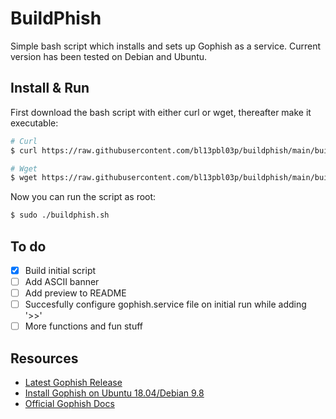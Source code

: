 # BuildPhish
Simple bash script which installs and sets up Gophish as a service. Current version has been tested on Debian and Ubuntu.

## Install & Run
First download the bash script with either curl or wget, thereafter make it executable:
```bash
# Curl
$ curl https://raw.githubusercontent.com/bl13pbl03p/buildphish/main/buildphish.sh --output buildphish.sh && chmod 700 buildphish.sh

# Wget
$ wget https://raw.githubusercontent.com/bl13pbl03p/buildphish/main/buildphish.sh && chmod 700 buildphish.sh
```
Now you can run the script as root:
```bash
$ sudo ./buildphish.sh
```

## To do
- [x]  Build initial script
- [ ]  Add ASCII banner
- [ ]  Add preview to README
- [ ]  Succesfully configure gophish.service file on initial run while adding '>>'
- [ ]  More functions and fun stuff

## Resources
- [Latest Gophish Release](https://github.com/gophish/gophish/releases/tag/v0.11.0)
- [Install Gophish on Ubuntu 18.04/Debian 9.8](https://kifarunix.com/install-gophish-on-ubuntu-18-04-debian-9-8/)
- [Official Gophish Docs](https://getgophish.com/documentation/)
